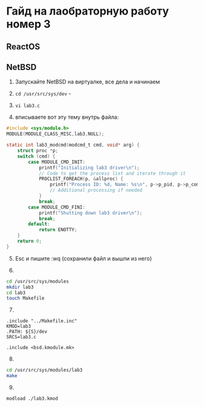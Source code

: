 # Гайд на лаобраторную работу номер 3

## ReactOS

## NetBSD

1. Запускайте NetBSD на виртуалке, все дела и начинаем

2. `cd /usr/src/sys/dev` - 

3. `vi lab3.c`

4. вписываете вот эту тему внутрь файла:

```C
#include <sys/module.h>
MODULE(MODULE_CLASS_MISC,lab3,NULL);

static int lab3_modcmd(modcmd_t cmd, void* arg) {
    struct proc *p;
    switch (cmd) {
        case MODULE_CMD_INIT:
            printf("Initializing lab3 driver\n");
            // Code to get the process list and iterate through it
            PROCLIST_FOREACH(p, &allproc) {
                printf("Process ID: %d, Name: %s\n", p->p_pid, p->p_comm);
                // Additional processing if needed
            }
            break;
        case MODULE_CMD_FINI:
            printf("Shutting down lab3 driver\n");
            break;
        default:
            return ENOTTY;
    }
    return 0;
}
```

5. Esc и пишите :wq (сохранили файл и вышли из него)

6. 

```bash
cd /usr/src/sys/modules
mkdir lab3
cd lab3
touch Makefile
```

7. 

```make
.include "../Makefile.inc"
KMOD=lab3
.PATH: ${S}/dev
SRCS=lab3.c

.include <bsd.kmodule.mk>
```

8. 
```bash
cd /usr/src/sys/modules/lab3
make
```

9. 
```bash
modload ./lab3.kmod
```